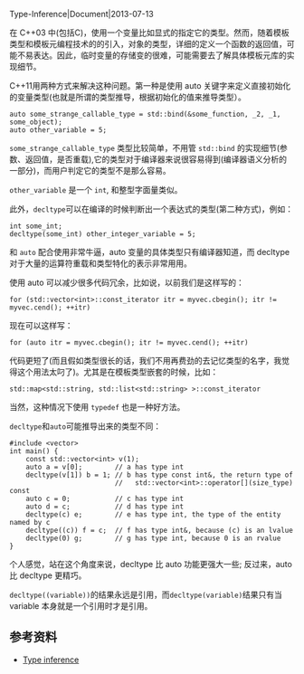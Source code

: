 Type-Inference|Document|2013-07-13


在 C++03 中(包括C)，使用一个变量比如显式的指定它的类型。然而，随着模板类型和模板元编程技术的的引入，对象的类型，详细的定义一个函数的返回值，可能不易表达。因此，临时变量的存储变的很难，可能需要去了解具体模板元库的实现细节。

C++11用两种方式来解决这种问题。第一种是使用 auto 关键字来定义直接初始化的变量类型(也就是所谓的类型推导，根据初始化的值来推导类型）。

    auto some_strange_callable_type = std::bind(&some_function, _2, _1, some_object);
    auto other_variable = 5;

`some_strange_callable_type` 类型比较简单，不用管 `std::bind` 的实现细节(参数、返回值，是否重载),它的类型对于编译器来说很容易得到(编译器语义分析的一部分)，而用户判定它的类型不是那么容易。

`other_variable` 是一个 `int`, 和整型字面量类似。

此外，`decltype`可以在编译的时候判断出一个表达式的类型(第二种方式)，例如：

    int some_int;
    decltype(some_int) other_integer_variable = 5;

和 `auto` 配合使用非常牛逼，auto 变量的具体类型只有编译器知道，而 decltype 对于大量的运算符重载和类型特化的表示非常用用。

使用 auto 可以减少很多代码冗余，比如说，以前我们是这样写的：

    for (std::vector<int>::const_iterator itr = myvec.cbegin(); itr != myvec.cend(); ++itr)

现在可以这样写：

    for (auto itr = myvec.cbegin(); itr != myvec.cend(); ++itr)

代码更短了(而且假如类型很长的话，我们不用再费劲的去记忆类型的名字，我觉得这个用法太叼了)。尤其是在模板类型嵌套的时候，比如：

    std::map<std::string, std::list<std::string> >::const_iterator

当然，这种情况下使用 `typedef` 也是一种好方法。

`decltype`和`auto`可能推导出来的类型不同：

    #include <vector>
    int main() {
        const std::vector<int> v(1);
        auto a = v[0];        // a has type int
        decltype(v[1]) b = 1; // b has type const int&, the return type of
                              //   std::vector<int>::operator[](size_type) const
        auto c = 0;           // c has type int
        auto d = c;           // d has type int
        decltype(c) e;        // e has type int, the type of the entity named by c
        decltype((c)) f = c;  // f has type int&, because (c) is an lvalue
        decltype(0) g;        // g has type int, because 0 is an rvalue
    }

个人感觉，站在这个角度来说，decltype 比 auto 功能更强大一些; 反过来，auto 比 decltype 更精巧。

`decltype((variable))`的结果永远是引用，而`decltype(variable)`结果只有当 variable 本身就是一个引用时才是引用。

## 参考资料 ##

+ [Type inference](https://en.wikipedia.org/wiki/C%2B%2B11#Type_inference)
